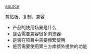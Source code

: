 [source](https://juejin.im/post/5c8a8ffa51882542704de614)

剪贴板、复制、兼容
- 产品的使用场景是什么
- 是否需要兼容很多浏览器
- 是否在项目中需要频繁使用
- 是否需要使用第三方库额外提供的功能

